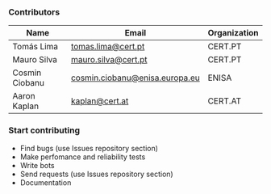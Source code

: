 ### Contributors

|Name|Email|Organization|
|--------|---|-----------|
|Tomás Lima|tomas.lima@cert.pt|CERT.PT|
|Mauro Silva|mauro.silva@cert.pt|CERT.PT|
|Cosmin Ciobanu|cosmin.ciobanu@enisa.europa.eu|ENISA|
|Aaron Kaplan|kaplan@cert.at|CERT.AT|

### Start contributing

* Find bugs (use Issues repository section)
* Make perfomance and reliability tests 
* Write bots
* Send requests (use Issues repository section)
* Documentation
